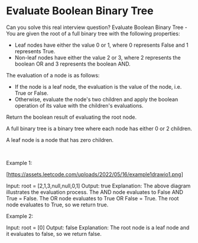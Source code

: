 # Evaluate Boolean Binary Tree

Can you solve this real interview question? Evaluate Boolean Binary Tree - You are given the root of a full binary tree with the following properties:

 * Leaf nodes have either the value 0 or 1, where 0 represents False and 1 represents True.
 * Non-leaf nodes have either the value 2 or 3, where 2 represents the boolean OR and 3 represents the boolean AND.

The evaluation of a node is as follows:

 * If the node is a leaf node, the evaluation is the value of the node, i.e. True or False.
 * Otherwise, evaluate the node's two children and apply the boolean operation of its value with the children's evaluations.

Return the boolean result of evaluating the root node.

A full binary tree is a binary tree where each node has either 0 or 2 children.

A leaf node is a node that has zero children.

 

Example 1:

[https://assets.leetcode.com/uploads/2022/05/16/example1drawio1.png]


Input: root = [2,1,3,null,null,0,1]
Output: true
Explanation: The above diagram illustrates the evaluation process.
The AND node evaluates to False AND True = False.
The OR node evaluates to True OR False = True.
The root node evaluates to True, so we return true.

Example 2:


Input: root = [0]
Output: false
Explanation: The root node is a leaf node and it evaluates to false, so we return false.